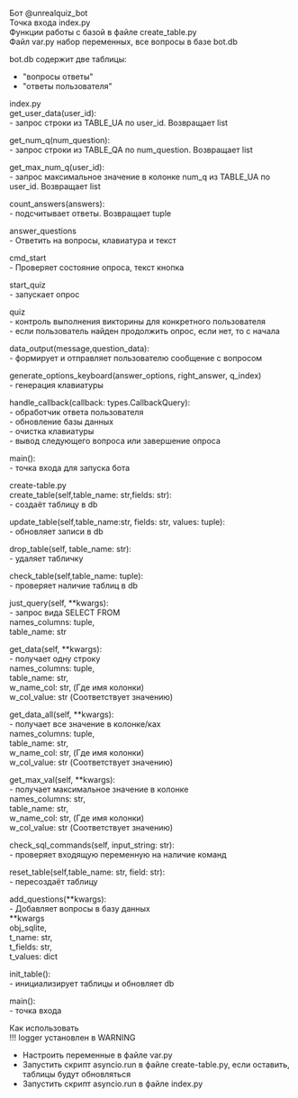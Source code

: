 Бот @unrealquiz_bot  
Точка входа index.py  
Функции работы с базой в файле create_table.py  
Файл var.py набор переменных, все вопросы в базе bot.db  

bot.db содержит две таблицы:  
   - "вопросы ответы"  
   - "ответы пользователя"  

index.py  
   get_user_data(user_id):  
      - запрос строки из TABLE_UA по user_id. Возвращает list  

   get_num_q(num_question):  
      - запрос строки из TABLE_QA по num_question. Возвращает list  

   get_max_num_q(user_id):  
      - запрос максимальное значение в колонке num_q из TABLE_UA по user_id. Возвращает list  

   count_answers(answers):  
      - подсчитывает ответы. Возвращает tuple  

   answer_questions  
      - Ответить на вопросы, клавиатура и текст  

   cmd_start  
      - Проверяет состояние опроса, текст кнопка  

   start_quiz  
      -  запускает опрос  

   quiz  
      - контроль выполнения викторины для конкретного пользователя  
         - если пользователь найден продолжить опрос, если нет, то с начала  

   data_output(message,question_data):  
      - формирует и отправляет пользователю сообщение с вопросом  

   generate_options_keyboard(answer_options, right_answer, q_index)  
      - генерация клавиатуры  

   handle_callback(callback: types.CallbackQuery):  
      - обработчик ответа пользователя  
         - обновление базы данных  
         - очистка клавиатуры  
         - вывод следующего вопроса или завершение опроса  

   main():  
      -  точка входа для запуска бота  



create-table.py  
   create_table(self,table_name: str,fields: str):  
      - создаёт таблицу в db  

   update_table(self,table_name:str, fields: str, values: tuple):  
      - обновляет записи в db  

   drop_table(self, table_name: str):  
      - удаляет табличку  

   check_table(self,table_name: tuple):  
      - проверяет наличие таблиц в db  

   just_query(self, **kwargs):  
      - запрос вида SELECT FROM  
         names_columns: tuple,  
         table_name: str  

   get_data(self, **kwargs):  
      - получает одну строку  
         names_columns: tuple,   
         table_name: str,   
         w_name_col: str, (Где имя колонки)   
         w_col_value: str (Соответствует значению)  

   get_data_all(self, **kwargs):  
      - получает все значение в колонке/ках  
         names_columns: tuple,   
         table_name: str,   
         w_name_col: str, (Где имя колонки)   
         w_col_value: str (Соответствует значению)  

   get_max_val(self, **kwargs):  
      - получает максимальное значение в колонке  
         names_columns: str,   
         table_name: str,   
         w_name_col: str, (Где имя колонки)   
         w_col_value: str (Соответствует значению)  

   check_sql_commands(self, input_string: str):  
      - проверяет входящую переменную на наличие команд  

   reset_table(self,table_name: str, field: str):  
      - пересоздаёт таблицу   

   add_questions(**kwargs):  
      - Добавляет вопросы в базу данных  
      **kwargs  
         obj_sqlite,   
         t_name: str,   
         t_fields: str,   
         t_values: dict  

   init_table():  
      - инициализирует таблицы и обновляет db  

   main():  
      - точка входа  


Как использовать  
!!! logger установлен в WARNING  
- Настроить переменные в файле var.py  
- Запустить скрипт asyncio.run в файле create-table.py, если оставить, таблицы будут обновляться  
- Запустить скрипт asyncio.run в файле index.py  
